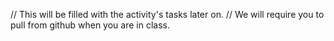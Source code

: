 // This will be filled with the activity's tasks later on.
// We will require you to pull from github when you are in class.